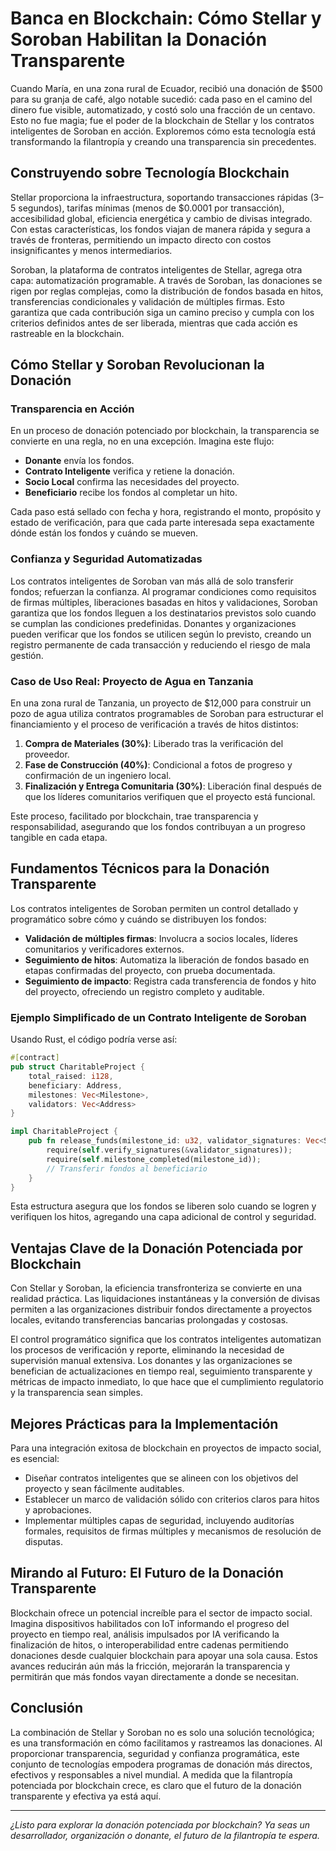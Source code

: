# Banca en Blockchain: Cómo Stellar y Soroban Habilitan la Donación Transparente

Cuando María, en una zona rural de Ecuador, recibió una donación de $500 para su granja de café, algo notable sucedió: cada paso en el camino del dinero fue visible, automatizado, y costó solo una fracción de un centavo. Esto no fue magia; fue el poder de la blockchain de Stellar y los contratos inteligentes de Soroban en acción. Exploremos cómo esta tecnología está transformando la filantropía y creando una transparencia sin precedentes.

## Construyendo sobre Tecnología Blockchain

Stellar proporciona la infraestructura, soportando transacciones rápidas (3–5 segundos), tarifas mínimas (menos de $0.0001 por transacción), accesibilidad global, eficiencia energética y cambio de divisas integrado. Con estas características, los fondos viajan de manera rápida y segura a través de fronteras, permitiendo un impacto directo con costos insignificantes y menos intermediarios.

Soroban, la plataforma de contratos inteligentes de Stellar, agrega otra capa: automatización programable. A través de Soroban, las donaciones se rigen por reglas complejas, como la distribución de fondos basada en hitos, transferencias condicionales y validación de múltiples firmas. Esto garantiza que cada contribución siga un camino preciso y cumpla con los criterios definidos antes de ser liberada, mientras que cada acción es rastreable en la blockchain.

## Cómo Stellar y Soroban Revolucionan la Donación

### Transparencia en Acción
En un proceso de donación potenciado por blockchain, la transparencia se convierte en una regla, no en una excepción. Imagina este flujo:

- **Donante** envía los fondos.
- **Contrato Inteligente** verifica y retiene la donación.
- **Socio Local** confirma las necesidades del proyecto.
- **Beneficiario** recibe los fondos al completar un hito.

Cada paso está sellado con fecha y hora, registrando el monto, propósito y estado de verificación, para que cada parte interesada sepa exactamente dónde están los fondos y cuándo se mueven.

### Confianza y Seguridad Automatizadas
Los contratos inteligentes de Soroban van más allá de solo transferir fondos; refuerzan la confianza. Al programar condiciones como requisitos de firmas múltiples, liberaciones basadas en hitos y validaciones, Soroban garantiza que los fondos lleguen a los destinatarios previstos solo cuando se cumplan las condiciones predefinidas. Donantes y organizaciones pueden verificar que los fondos se utilicen según lo previsto, creando un registro permanente de cada transacción y reduciendo el riesgo de mala gestión.

### Caso de Uso Real: Proyecto de Agua en Tanzania

En una zona rural de Tanzania, un proyecto de $12,000 para construir un pozo de agua utiliza contratos programables de Soroban para estructurar el financiamiento y el proceso de verificación a través de hitos distintos:

1. **Compra de Materiales (30%)**: Liberado tras la verificación del proveedor.
2. **Fase de Construcción (40%)**: Condicional a fotos de progreso y confirmación de un ingeniero local.
3. **Finalización y Entrega Comunitaria (30%)**: Liberación final después de que los líderes comunitarios verifiquen que el proyecto está funcional.

Este proceso, facilitado por blockchain, trae transparencia y responsabilidad, asegurando que los fondos contribuyan a un progreso tangible en cada etapa.

## Fundamentos Técnicos para la Donación Transparente

Los contratos inteligentes de Soroban permiten un control detallado y programático sobre cómo y cuándo se distribuyen los fondos:

- **Validación de múltiples firmas**: Involucra a socios locales, líderes comunitarios y verificadores externos.
- **Seguimiento de hitos**: Automatiza la liberación de fondos basado en etapas confirmadas del proyecto, con prueba documentada.
- **Seguimiento de impacto**: Registra cada transferencia de fondos y hito del proyecto, ofreciendo un registro completo y auditable.

### Ejemplo Simplificado de un Contrato Inteligente de Soroban
Usando Rust, el código podría verse así:

```rust
#[contract]
pub struct CharitableProject {
    total_raised: i128,
    beneficiary: Address,
    milestones: Vec<Milestone>,
    validators: Vec<Address>
}

impl CharitableProject {
    pub fn release_funds(milestone_id: u32, validator_signatures: Vec<Signature>) {
        require(self.verify_signatures(&validator_signatures));
        require(self.milestone_completed(milestone_id));
        // Transferir fondos al beneficiario
    }
}
```

Esta estructura asegura que los fondos se liberen solo cuando se logren y verifiquen los hitos, agregando una capa adicional de control y seguridad.

## Ventajas Clave de la Donación Potenciada por Blockchain

Con Stellar y Soroban, la eficiencia transfronteriza se convierte en una realidad práctica. Las liquidaciones instantáneas y la conversión de divisas permiten a las organizaciones distribuir fondos directamente a proyectos locales, evitando transferencias bancarias prolongadas y costosas.

El control programático significa que los contratos inteligentes automatizan los procesos de verificación y reporte, eliminando la necesidad de supervisión manual extensiva. Los donantes y las organizaciones se benefician de actualizaciones en tiempo real, seguimiento transparente y métricas de impacto inmediato, lo que hace que el cumplimiento regulatorio y la transparencia sean simples.

## Mejores Prácticas para la Implementación

Para una integración exitosa de blockchain en proyectos de impacto social, es esencial:

- Diseñar contratos inteligentes que se alineen con los objetivos del proyecto y sean fácilmente auditables.
- Establecer un marco de validación sólido con criterios claros para hitos y aprobaciones.
- Implementar múltiples capas de seguridad, incluyendo auditorías formales, requisitos de firmas múltiples y mecanismos de resolución de disputas.

## Mirando al Futuro: El Futuro de la Donación Transparente

Blockchain ofrece un potencial increíble para el sector de impacto social. Imagina dispositivos habilitados con IoT informando el progreso del proyecto en tiempo real, análisis impulsados por IA verificando la finalización de hitos, o interoperabilidad entre cadenas permitiendo donaciones desde cualquier blockchain para apoyar una sola causa. Estos avances reducirán aún más la fricción, mejorarán la transparencia y permitirán que más fondos vayan directamente a donde se necesitan.

## Conclusión

La combinación de Stellar y Soroban no es solo una solución tecnológica; es una transformación en cómo facilitamos y rastreamos las donaciones. Al proporcionar transparencia, seguridad y confianza programática, este conjunto de tecnologías empodera programas de donación más directos, efectivos y responsables a nivel mundial. A medida que la filantropía potenciada por blockchain crece, es claro que el futuro de la donación transparente y efectiva ya está aquí.

---

*¿Listo para explorar la donación potenciada por blockchain? Ya seas un desarrollador, organización o donante, el futuro de la filantropía te espera.*
